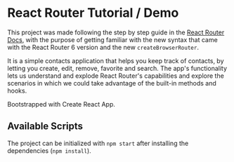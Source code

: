 # React Router Tutorial / Demo

This project was made following the step by step guide in the [React Router Docs](https://reactrouter.com/en/main/start/tutorial), with the purpose of getting familiar with the new syntax that came with the React Router 6 version and the new `createBrowserRouter`.

It is a simple contacts application that helps you keep track of contacts, by letting you create, edit, remove, favorite and search. The app's functionality lets us understand and explode React Router's capabilities and explore the scenarios in which we could take advantage of the built-in methods and hooks.

Bootstrapped with Create React App.

## Available Scripts

The project can be initialized with `npm start` after installing the dependencies (`npm install`).
